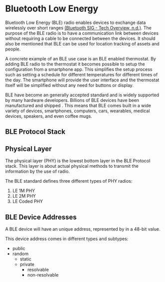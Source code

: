 # Bluetooth Low Energy

Bluetooth Low Energy (BLE) radio enables devices to exchange data wirelessly over short ranges [(Bluetooth SIG - Tech Overview, n.d.)](references.md#bluetooth-sig---tech-overview-no-date). The purpose of the BLE radio is to have a communication link between devices without requiring a cable to be connected between the devices. It should also be mentioned that BLE can be used for location tracking of assets and people.

A concrete example of an BLE use case is an BLE enabled thermostat. By adding BLE radio to the thermostat it becomes possible to setup the configuration from a smartphone app. This simplifies the setup process such as setting a schedule for different temperatures for different times of the day. The smartphone will provide the user interface and the thermostat itself will be simplified without any need for buttons or display.

BLE have become an generally accepted standard and is widely supported by many hardware developers. Billions of BLE devices have been manufactured and shipped . This means that BLE comes built in a wide variety of devices, smartphones, computers, cars, wearables, medical devices, speakers, and even coffee mugs.

## BLE Protocol Stack

## Physical Layer

The physical layer (PHY) is the lowest bottom layer in the BLE Protocol stack. This layer is about actual physical methods to transmit the information by the use of radio.

The BLE standard defines three different types of PHY radios:

1. LE 1M PHY
2. LE 2M PHY
3. LE Coded PHY

## BLE Device Addresses

A BLE device will have an unique address, represented by in a 48-bit value.

This device address comes in different types and subtypes:

- public
- random
  - static
  - private
    - resolvable
    - non-resolvable
